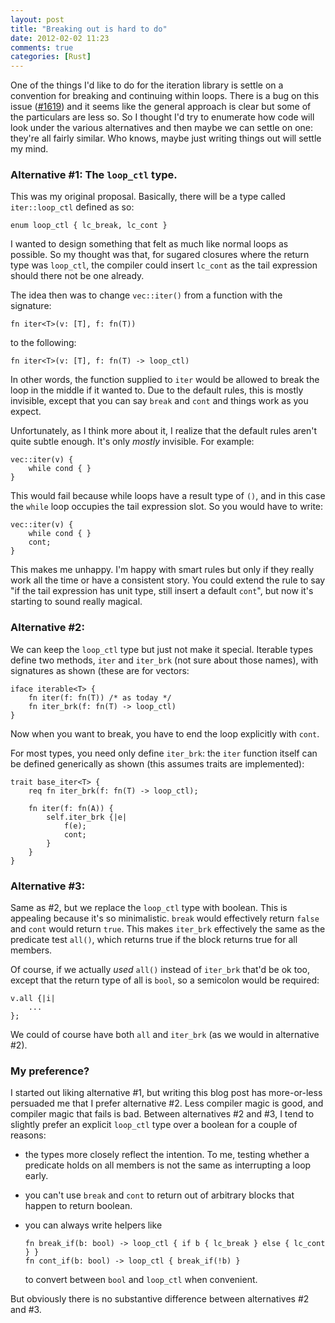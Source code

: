 ```yaml
---
layout: post
title: "Breaking out is hard to do"
date: 2012-02-02 11:23
comments: true
categories: [Rust]
---
```


One of the things I'd like to do for the iteration library is settle
on a convention for breaking and continuing within loops.  There is a
bug on this issue ([#1619][1619]) and it seems like the general
approach is clear but some of the particulars are less so.  So I
thought I'd try to enumerate how code will look under the various
alternatives and then maybe we can settle on one: they're all fairly
similar.  Who knows, maybe just writing things out will settle my
mind.

### Alternative #1: The `loop_ctl` type.

This was my original proposal.  Basically, there will be a type
called `iter::loop_ctl` defined as so:

    enum loop_ctl { lc_break, lc_cont }

I wanted to design something that felt as much like normal loops as
possible.  So my thought was that, for sugared closures where the
return type was `loop_ctl`, the compiler could insert `lc_cont` as the
tail expression should there not be one already.

The idea then was to change `vec::iter()` from a function with the signature:

    fn iter<T>(v: [T], f: fn(T))
    
to the following:    

    fn iter<T>(v: [T], f: fn(T) -> loop_ctl)

In other words, the function supplied to `iter` would be allowed to
break the loop in the middle if it wanted to.  Due to the default
rules, this is mostly invisible, except that you can say `break` and
`cont` and things work as you expect.

Unfortunately, as I think more about it, I realize that the default
rules aren't quite subtle enough.  It's only *mostly* invisible.  For example:

    vec::iter(v) {
        while cond { }
    }
    
This would fail because while loops have a result type of `()`, and in
this case the `while` loop occupies the tail expression slot.  So you would
have to write:

    vec::iter(v) {
        while cond { }
        cont;
    }
    
This makes me unhappy.  I'm happy with smart rules but only if they
really work all the time or have a consistent story.  You could extend
the rule to say "if the tail expression has unit type, still insert a
default `cont`", but now it's starting to sound really magical.

### Alternative #2: 

We can keep the `loop_ctl` type but just not make it special.  Iterable
types define two methods, `iter` and `iter_brk` (not sure about those names),
with signatures as shown (these are for vectors:

    iface iterable<T> {
        fn iter(f: fn(T)) /* as today */
        fn iter_brk(f: fn(T) -> loop_ctl)
    }
    
Now when you want to break, you have to end the loop explicitly with `cont`.

For most types, you need only define `iter_brk`: the `iter` function
itself can be defined generically as shown (this assumes traits are
implemented):

    trait base_iter<T> {
        req fn iter_brk(f: fn(T) -> loop_ctl);
        
        fn iter(f: fn(A)) {
            self.iter_brk {|e|
                f(e);
                cont; 
            }
        }
    }
    
### Alternative #3:

Same as #2, but we replace the `loop_ctl` type with boolean.  This is
appealing because it's so minimalistic.  `break` would effectively
return `false` and `cont` would return `true`.  This makes `iter_brk`
effectively the same as the predicate test `all()`, which returns true
if the block returns true for all members.

Of course, if we actually *used* `all()` instead of `iter_brk` that'd be
ok too, except that the return type of all is `bool`, so a semicolon would
be required:

    v.all {|i|
        ...
    };

We could of course have both `all` and `iter_brk` (as we would in
alternative #2).

### My preference?

I started out liking alternative #1, but writing this blog post has
more-or-less persuaded me that I prefer alternative #2.  Less compiler
magic is good, and compiler magic that fails is bad.  Between
alternatives #2 and #3, I tend to slightly prefer an explicit
`loop_ctl` type over a boolean for a couple of reasons:

- the types more closely reflect the intention.  To me, testing
  whether a predicate holds on all members is not the same as
  interrupting a loop early.
- you can't use `break` and `cont` to return out of arbitrary blocks
  that happen to return boolean.
- you can always write helpers like

      fn break_if(b: bool) -> loop_ctl { if b { lc_break } else { lc_cont } }
      fn cont_if(b: bool) -> loop_ctl { break_if(!b) }
      
  to convert between `bool` and `loop_ctl` when convenient.
  
But obviously there is no substantive difference between alternatives
#2 and #3.
  
[1619]: https://github.com/mozilla/rust/issues/1619
